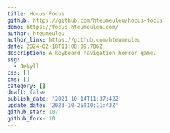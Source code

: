 ```yaml
---
title: Hocus Focus
github: https://github.com/hteumeuleu/hocus-focus
demo: https://focus.hteumeuleu.com/
author: hteumeuleu
author_link: https://github.com/hteumeuleu
date: 2024-02-18T11:08:09.706Z
description: A keyboard navigation horror game.
ssg:
  - Jekyll
css: []
cms: []
category: []
draft: false
publish_date: '2021-10-14T11:37:42Z'
update_date: '2023-10-25T10:11:43Z'
github_star: 107
github_fork: 10
---
```

